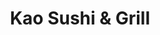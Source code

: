 ---
layout: place
title: "Kao Sushi & Grill"
permalink: /florida/coral-gables/kao-sushi-grill.html
stateAbbr: FL
stateName: Florida
cityName: Coral Gables
place_id: ChIJXb2T1Jm32YgRZjNIivNJGeI
photos:
  - name: >-
      places/ChIJXb2T1Jm32YgRZjNIivNJGeI/photos/AeeoHcK7yYwpeGFvJAtEjBEpl_Suy_mmHd8RoxY1fhB7aF03nl1KRJz3Kq-kQ-sreCpLTR5KfMaUU1X66wWMu0yT5jzXgwfjVAMaSCBgO5oxV8MLg5tL3oUojtJETP7nQSfeonc4ywskFEGFycSH5oECCylRVsRYHtvrBMkR711UtQ4MGvatkl_L88U6XIuyft982AsYWfngg2z0f7ftsqc048dAO3ykXnbqq5nA4BYB6jbjFJEE96SHOxP2bZw6-HdEu9PMrUaNULA4LD0Ag_5NX_CsTeh6SNNMAQyP65gXAXXfwg
    widthPx: 1024
    heightPx: 768
    authorAttributions:
      - displayName: Kao Sushi & Grill
        uri: https://maps.google.com/maps/contrib/101102550122046253830
        photoUri: >-
          https://lh3.googleusercontent.com/a-/ALV-UjUhZmw2nvA79hHyJRtaqeCsa8781yTF1wKYP1p4JzfnPDs1spo5=s100-p-k-no-mo
    flagContentUri: >-
      https://www.google.com/local/imagery/report/?cb_client=maps_api_places.places_api&image_key=!1e10!2sAF1QipN7VN3dwwPUYGKOymnN91leccqYS3p5FdUE7b6W&hl=en-US
    googleMapsUri: >-
      https://www.google.com/maps/place//data=!3m4!1e2!3m2!1sAF1QipN7VN3dwwPUYGKOymnN91leccqYS3p5FdUE7b6W!2e10!4m2!3m1!1s0x88d9b799d493bd5d:0xe21949f38a483366
  - name: >-
      places/ChIJXb2T1Jm32YgRZjNIivNJGeI/photos/AeeoHcKHYL5uRBPydmiM0sHNFIZbSqL4ruEAho5hSWj5ubYjheo2YqQ9YVStA27cL-575nueNzVHAeR_1I5yOotsegSwh9j2WOjWLKiOslysS9_idseQNMUCUMRbrvvGddkmhDuxFQyxUGedlgq6FbZ-cUtpULWRHjHOSpxZiRn1KMXNZKmc9BpMoLJeAPh5wAHzbTs4WND6sz6csd3DXUM3fbdkehZhTukjRn53k-rKIKAQj7BPlTGKjFevb1baNF-cYvx-xYU3XEV2pBwHcX1FEfx5yvzwGaH2m2RBpmR1xZcMVQ
    widthPx: 2048
    heightPx: 1365
    authorAttributions:
      - displayName: Kao Sushi & Grill
        uri: https://maps.google.com/maps/contrib/101102550122046253830
        photoUri: >-
          https://lh3.googleusercontent.com/a-/ALV-UjUhZmw2nvA79hHyJRtaqeCsa8781yTF1wKYP1p4JzfnPDs1spo5=s100-p-k-no-mo
    flagContentUri: >-
      https://www.google.com/local/imagery/report/?cb_client=maps_api_places.places_api&image_key=!1e10!2sAF1QipN-bSUM35sVC2UiycI1YvetVK-Vnkc23hL-qhgt&hl=en-US
    googleMapsUri: >-
      https://www.google.com/maps/place//data=!3m4!1e2!3m2!1sAF1QipN-bSUM35sVC2UiycI1YvetVK-Vnkc23hL-qhgt!2e10!4m2!3m1!1s0x88d9b799d493bd5d:0xe21949f38a483366
  - name: >-
      places/ChIJXb2T1Jm32YgRZjNIivNJGeI/photos/AeeoHcKuIfQD0d-OSilEoEO9JfC3kV-kmfSuBbVQZL5Z5P0ZQTe5CL6yQJ9erOZxtv8ERHZJTyiY1sraPeJBZlNOv_vmiXqPOf8VSN2yF4Or1SMqDO8gmcJvRaur2QmblRspNiApOO3svSe6nL-z96y47aYfvGe_G8pg2027isGH6BZXLDboyzQT1ntMRMxncRk1ugH-Iua1FDi-wovFaZBw_HMCa6dagIroIurDuplu1wcP3OEqexQqiRyupRF9u8qpqdxwrUN6OW8j-YtmCdwD-Zuhm0jPySd_uprmRu1tpMPj0C0UDljpv-amKe-K-Zwqnnt70FUO8EB15T92w31n-elJ8e-WgNKXkDe30DW1KuslVN-Ed1VscsA5S6G5k54RbyfRW17wy9NO4lyw2OUkRPGsaF-JsejLoJl0J7IWdkg
    widthPx: 1536
    heightPx: 2048
    authorAttributions:
      - displayName: Steffon
        uri: https://maps.google.com/maps/contrib/105270997447573214051
        photoUri: >-
          https://lh3.googleusercontent.com/a-/ALV-UjVNBcBRrJBZIeumDB7epAEYhGnaTzm80lvmVL7o1nxnchftp2yb9g=s100-p-k-no-mo
    flagContentUri: >-
      https://www.google.com/local/imagery/report/?cb_client=maps_api_places.places_api&image_key=!1e10!2sCIHM0ogKEICAgMDIl5CaOw&hl=en-US
    googleMapsUri: >-
      https://www.google.com/maps/place//data=!3m4!1e2!3m2!1sCIHM0ogKEICAgMDIl5CaOw!2e10!4m2!3m1!1s0x88d9b799d493bd5d:0xe21949f38a483366
  - name: >-
      places/ChIJXb2T1Jm32YgRZjNIivNJGeI/photos/AeeoHcIPONC75y3nilApxCF8976E1Gv-h9Nlvbb8jQiXqlg5LqQqs0BcwEhIxQHblj3ZZnwB2BTq6yyW26N7v-0wl3kmmdKMvj9TwATS_XVcjac-1Zi0J7N2fcJKBSuLVThPR1z_ZqkXl0q1YjNsh-Rv-qUM2secbImdQrbtoKsFbBmutlU4is8jdES8lTmsqNcwF8wWqLIG3_9rEGDsIcFeJgjEnVpTkMvlFiyUP7d_x2-dF23C1uKnX-BV4F3dsYr_xBTmN24zZXPnZZOcZtTmA6lsgjrDvtsUf-0v3mVGaW9rnw
    widthPx: 800
    heightPx: 800
    authorAttributions:
      - displayName: Kao Sushi & Grill
        uri: https://maps.google.com/maps/contrib/101102550122046253830
        photoUri: >-
          https://lh3.googleusercontent.com/a-/ALV-UjUhZmw2nvA79hHyJRtaqeCsa8781yTF1wKYP1p4JzfnPDs1spo5=s100-p-k-no-mo
    flagContentUri: >-
      https://www.google.com/local/imagery/report/?cb_client=maps_api_places.places_api&image_key=!1e10!2sAF1QipNTOt_XcZak4q63Ry5JtsS-WveBFsFKFf37oetO&hl=en-US
    googleMapsUri: >-
      https://www.google.com/maps/place//data=!3m4!1e2!3m2!1sAF1QipNTOt_XcZak4q63Ry5JtsS-WveBFsFKFf37oetO!2e10!4m2!3m1!1s0x88d9b799d493bd5d:0xe21949f38a483366
  - name: >-
      places/ChIJXb2T1Jm32YgRZjNIivNJGeI/photos/AeeoHcLRsiGsQX8Cpe9COxVpb6vAcvYO1RJd7MJP2xHyFym9t3VbloVBGhqZDDA0LC9Z0n3IjFZX4DJCd-nyi98f9tH7oQjYZYTroWqZHQuocBojZrq6z3gcWeD-7fzPDx7fOTwm3WuGIls4MTU4NmVylJFfVnGZl_qizNg8-9yOr1pP3HZIqYTakL8A9rpFalj9rQpgQJA8OKAmLjmrrDXhxmtvc0kVVYYsw7oVpctCdamfbJZvfCf-jCx2I8fWcQNj62X6VhKdhvi4BoH2QI2p3DdOphdV3zBtlJh7uBV29FC5XYzWW9USl8eFp2E-_9IOC2UEykd2GoRRr1P7PuIi2f_jZYHtpZ1NphEmTl_7M2zSlzCjr74GkxjLP6MPutmRBQeqdwQkj5RhRgFhWCuhonhP6Z_pYPl7aaI2EOYvxaPI1A
    widthPx: 4000
    heightPx: 3000
    authorAttributions:
      - displayName: Rene Perdigon (ClubMagicoMiami)
        uri: https://maps.google.com/maps/contrib/115347617943554147166
        photoUri: >-
          https://lh3.googleusercontent.com/a-/ALV-UjUqQi77C7svDSbEdFupu4_-WMWPYBlwq-AtymVyzvfbr0h3qFqH=s100-p-k-no-mo
    flagContentUri: >-
      https://www.google.com/local/imagery/report/?cb_client=maps_api_places.places_api&image_key=!1e10!2sCIHM0ogKEICAgMDwyOWqZA&hl=en-US
    googleMapsUri: >-
      https://www.google.com/maps/place//data=!3m4!1e2!3m2!1sCIHM0ogKEICAgMDwyOWqZA!2e10!4m2!3m1!1s0x88d9b799d493bd5d:0xe21949f38a483366
  - name: >-
      places/ChIJXb2T1Jm32YgRZjNIivNJGeI/photos/AeeoHcLMwTxWUILYj_oIFCy5TFtW1JtPSu-BayEXajKJ4VQPdYKK7Reb4ySWsCC2-757ewZPBUS83ZJaWsXcGwHNRAlyiu7BKdg-nZfdjcpUqfiep_7ilDa87YL1YH41I8pCrrplW_1MQQhc_OcCt6JqSfOaIHCbBZOMvNj6GGqikLQOLpE-QQuUa2gCaj0UVJ9MFruBmk9dUMSy49Po3vzTHBmSUIFV7ZxeZZ7RmnlESxFHzMmvkocsIuqeeWQemcoVTxZ5JUwEgPJhQtIpFCypBLaWvZMLW9divArs2n6dyBPESVQU6dt-9b9OXuU4cTSIbUqeSq0uGcsUyMpkcM3noZlSb7kEgED20tyXkaND2hZHCrFiUPpQI6anClOr9QUAB3AfFKf25_gBDMnJK3gNQJscY5bd4vZDUiUNJ3blc4dN2Hk
    widthPx: 4032
    heightPx: 3024
    authorAttributions:
      - displayName: Sierra Mist
        uri: https://maps.google.com/maps/contrib/101514724591515209917
        photoUri: >-
          https://lh3.googleusercontent.com/a-/ALV-UjWLuEKCYlkGNkOMymfFIAVcvpzyTDrkwETEPRRuJp1K3Xppp05Rag=s100-p-k-no-mo
    flagContentUri: >-
      https://www.google.com/local/imagery/report/?cb_client=maps_api_places.places_api&image_key=!1e10!2sCIHM0ogKEICAgIC7yL-BrwE&hl=en-US
    googleMapsUri: >-
      https://www.google.com/maps/place//data=!3m4!1e2!3m2!1sCIHM0ogKEICAgIC7yL-BrwE!2e10!4m2!3m1!1s0x88d9b799d493bd5d:0xe21949f38a483366
  - name: >-
      places/ChIJXb2T1Jm32YgRZjNIivNJGeI/photos/AeeoHcKX9dl28ToJxEtX3cD_HEiWlSMNQ4i8NqV0QhMlHc3LT_xrKOjdwl_ozlqu0EplXRzefrkVGVFbzsk1kGXl8oJOcfg2Asm59qK0YF_FM6cnBRk4sUl3ZJ6GCkibwRq3eTzkgJSkG-IQ1wzMg525qDqFQj1ABasFFMRQhWe8aUjV-0sr6XtvP--D0r4ndm2EMJiVTRTO9osGJDMBJh1BF_aH343POmz0pKZK4PPhuFtjpz2as_RofzFaPU_edVTfhR9WyjBtHJYs4S2YGwYp8v4-PVUOEH9pfkDmAWjj3dbXNQ
    widthPx: 451
    heightPx: 521
    authorAttributions:
      - displayName: Kao Sushi & Grill
        uri: https://maps.google.com/maps/contrib/101102550122046253830
        photoUri: >-
          https://lh3.googleusercontent.com/a-/ALV-UjUhZmw2nvA79hHyJRtaqeCsa8781yTF1wKYP1p4JzfnPDs1spo5=s100-p-k-no-mo
    flagContentUri: >-
      https://www.google.com/local/imagery/report/?cb_client=maps_api_places.places_api&image_key=!1e10!2sAF1QipNMz30DehOX5pQtQ9QKranibt7pmkw50MaaG04N&hl=en-US
    googleMapsUri: >-
      https://www.google.com/maps/place//data=!3m4!1e2!3m2!1sAF1QipNMz30DehOX5pQtQ9QKranibt7pmkw50MaaG04N!2e10!4m2!3m1!1s0x88d9b799d493bd5d:0xe21949f38a483366
  - name: >-
      places/ChIJXb2T1Jm32YgRZjNIivNJGeI/photos/AeeoHcLYIWuQr5iYGvjnjRAWUFv_1RHMRy04K2zqtHCkF5-zUM7FqYILNr1W_Fc45lDF6S_m13yqS9IJQbvxhkTUsjfbM0HPViHmncXK79T3Hy--32p7-0zXz6Bxd9tTBljbqZ3qd-WvXmkqjV6QXZWndPhrJTI_66iIYHXAZ8DQ2_2dwm5iIrA9cqxJQ2AxxT98g5pPhqXe5ZHEf5dbr0wI-GTUkzHr2nO0PLy73rUq6rabKaDoN4CauFI8E2u87HaDD7kZdQ4SIrqP25vClg4_dMLZ0Vo-GE5Y9DcskLHVvY6nKVJLyWz98hfahQYn6yLoqs4Dkj5pbpQHoAjv-L5HDkd1_juj6N47rJS4CJrqV1EYvSUXGMZ5HJ-ySqldihPqDroHIJY-P0Dz2iRccqf8ZDClZcabIoDo569E_dIA5GY4gFo
    widthPx: 4000
    heightPx: 2252
    authorAttributions:
      - displayName: Berenice Ferrero
        uri: https://maps.google.com/maps/contrib/111807338407818752008
        photoUri: >-
          https://lh3.googleusercontent.com/a-/ALV-UjXOj8zzSDU07nx1PpoyNge02M9SPAxJgueDE9ismOOgBRerxQOVrA=s100-p-k-no-mo
    flagContentUri: >-
      https://www.google.com/local/imagery/report/?cb_client=maps_api_places.places_api&image_key=!1e10!2sCIHM0ogKEICAgMDgnMjBywE&hl=en-US
    googleMapsUri: >-
      https://www.google.com/maps/place//data=!3m4!1e2!3m2!1sCIHM0ogKEICAgMDgnMjBywE!2e10!4m2!3m1!1s0x88d9b799d493bd5d:0xe21949f38a483366
  - name: >-
      places/ChIJXb2T1Jm32YgRZjNIivNJGeI/photos/AeeoHcKe7GU6AwQ4gk2cXobr0bDtjXbRCvYSK1nGCGj7Fk2rTWNzwUTVqt4a53xdAl6PTlQhfmzR-nPKBCZOtu05prt1Zha3ClXDcKsMzkXqMUgF5lL2lujx5_oqS_DGKMkFtSDOrjGXWD70qaMC6SjPhK74bdW0SaOQWewq4B933jSBdMUSYhIDU1A-JiQp_1TSdZtmPt2XrgN7FXsOex_ywZxXhXkzRN9RWtxWsrNppY4JJpMx2R7NqbkOSJyWmEHJtNfeXC3WyWD8mbUJJV63k-4Hnyt0P2yMSA8NpUZDtrE35HIRUJZIJCiHYRydIKNu56gnlmVDx9CDmdDILQB7UnNVEfos8o8BSPHhXYwdEvMq6Imdk16YYSu_Z-XfNNcXOObn_1vUZugCsAhP43EEEMw7f6Oj5uVlq6kLOHDHhQZqsnmE
    widthPx: 2992
    heightPx: 2992
    authorAttributions:
      - displayName: DJ AJ Falcon
        uri: https://maps.google.com/maps/contrib/114718524800247612610
        photoUri: >-
          https://lh3.googleusercontent.com/a-/ALV-UjXGHZLIpWmvPHuR-j8h4oRYma5d-QhtREKq8O3QfCo19BZZlB7ySQ=s100-p-k-no-mo
    flagContentUri: >-
      https://www.google.com/local/imagery/report/?cb_client=maps_api_places.places_api&image_key=!1e10!2sCIHM0ogKEICAgICnvY_3gwE&hl=en-US
    googleMapsUri: >-
      https://www.google.com/maps/place//data=!3m4!1e2!3m2!1sCIHM0ogKEICAgICnvY_3gwE!2e10!4m2!3m1!1s0x88d9b799d493bd5d:0xe21949f38a483366
  - name: >-
      places/ChIJXb2T1Jm32YgRZjNIivNJGeI/photos/AeeoHcKFDvbSRSiNNW3At74JtVm1n7_qnz7BcdDzgX8IMOaBJ0w4-jS3dkTAG-g5Mq85QRDa59xsK9Plf1ThouVzV8x0iudSC8NtYtqHmx8g_32QgLS82bCYNNncjiFGbX2yleG2TibMtIFw2g7-FgAVbIT_g_XHo0GHongyV13f-g1UsSs4Xo9yjbabcU684V8rxdF8k-gPZwyEA7VrzaN8MDxrk96bew6iYaBtL-h9tSMU0X9Cm18gAe-w_1VUc6ejTwCB1Ax8IlkMCGdPEFjHP5i4aUGRad1onib8asiYuM7sPvt9Nt92oxkSFjftfXANsoY2xlNUDJBEQdtIJdYrIEq1B4y1lr2PVr1v2Pf_ZE1WeCNLIJ5-L0pnx_gAJTPup5tSB9cukMHZhn6arY92hLnZqLpaiKUMxOYGOFfYHs0Y7vo
    widthPx: 3024
    heightPx: 4032
    authorAttributions:
      - displayName: Malorie Brown
        uri: https://maps.google.com/maps/contrib/103942601029076694652
        photoUri: >-
          https://lh3.googleusercontent.com/a-/ALV-UjUuyQ96cNNGhjbEnhEuzcY3kQZHtc9y2J0T0d6S0sUW4Uk59umw=s100-p-k-no-mo
    flagContentUri: >-
      https://www.google.com/local/imagery/report/?cb_client=maps_api_places.places_api&image_key=!1e10!2sCIHM0ogKEICAgIC7rO-4igE&hl=en-US
    googleMapsUri: >-
      https://www.google.com/maps/place//data=!3m4!1e2!3m2!1sCIHM0ogKEICAgIC7rO-4igE!2e10!4m2!3m1!1s0x88d9b799d493bd5d:0xe21949f38a483366
address: 127 Miracle Mile, Coral Gables, FL 33134, USA
street: 127 Miracle Mile
city: Coral Gables
state: FL
zip: '33134'
country: USA
neighborhood: Coral Gables Section
latitude: '25.749838'
longitude: '-80.257376'
accessibility_options:
  wheelchairAccessibleParking: true
  wheelchairAccessibleEntrance: true
  wheelchairAccessibleRestroom: true
  wheelchairAccessibleSeating: true
business_status: OPERATIONAL
name: Kao Sushi & Grill
google_maps_links:
  directionsUri: >-
    https://www.google.com/maps/dir//''/data=!4m7!4m6!1m1!4e2!1m2!1m1!1s0x88d9b799d493bd5d:0xe21949f38a483366!3e0
  placeUri: https://maps.google.com/?cid=16292134437335348070
  writeAReviewUri: >-
    https://www.google.com/maps/place//data=!4m3!3m2!1s0x88d9b799d493bd5d:0xe21949f38a483366!12e1
  reviewsUri: >-
    https://www.google.com/maps/place//data=!4m4!3m3!1s0x88d9b799d493bd5d:0xe21949f38a483366!9m1!1b1
  photosUri: >-
    https://www.google.com/maps/place//data=!4m3!3m2!1s0x88d9b799d493bd5d:0xe21949f38a483366!10e5
primary_type: Restaurant
opening_hours:
  regular: null
  current: null
secondary_opening_hours:
  regular:
    weekdayDescriptions: null
    type: null
  current:
    weekdayDescriptions: null
    type: null
phone: (954) 699-4234
price_level: PRICE_LEVEL_MODERATE
price_range: $30 &ndash; $50
rating: '4.6'
rating_count: 832
website: http://www.kaosushigrill.com/
description: null
reviews: null
parking_options: null
payment_options: null
allow_dogs: null
curbside_pickup: null
delivery: null
dine_in: null
good_for_children: null
good_for_groups: null
good_for_sports: null
live_music: null
menu_for_children: null
outdoor_seating: null
reservable: null
restroom: null
serves_beer: null
serves_breakfast: null
serves_brunch: null
serves_cocktails: null
serves_coffee: null
serves_dinner: null
serves_dessert: null
serves_lunch: null
serves_vegetarian_food: null
serves_wine: null
takeout: null

---